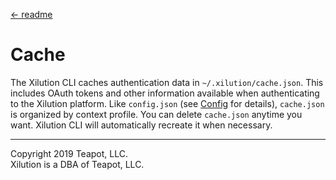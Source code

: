 [<- readme](../README.md)

# Cache

The Xilution CLI caches authentication data in `~/.xilution/cache.json`.
This includes OAuth tokens and other information available when authenticating to the Xilution platform.
Like `config.json` (see [Config](./config.md) for details), `cache.json` is organized by context profile.
You can delete `cache.json` anytime you want.
Xilution CLI will automatically recreate it when necessary.

---
Copyright 2019 Teapot, LLC.  
Xilution is a DBA of Teapot, LLC.
